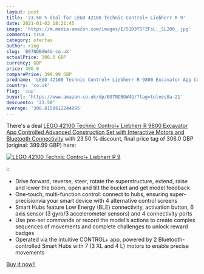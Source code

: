 ```yaml
---
layout: post
title: '23.50 % deal for LEGO 42100 Technic Control+ Liebherr R 9'
date: 2021-01-03 18:21:45
image: 'https://m.media-amazon.com/images/I/51D3YSFZFsL._SL200_.jpg'
comments: true
category: ofertas
author: ring
slug: 'B07NDBGW4G-co.uk'
actualPrice: 306.0 GBP
currency: GBP
price: 306.0
comparePrice: 399.99 GBP
prodname: 'LEGO 42100 Technic Control+ Liebherr R 9800 Excavator App Controlled Advanced Construction Set with Interactive Motors and Bluetooth Connectivity'
country: 'co.uk'
flag: '🇬🇧'
buyurl: 'https://www.amazon.co.uk/dp/B07NDBGW4G/?tag=tolees0a-21'
descuento: '23.50'
average: '306.8150612244895'
---
```


There's a deal [LEGO 42100 Technic Control+ Liebherr R 9800 Excavator App Controlled Advanced Construction Set with Interactive Motors and Bluetooth Connectivity](https://www.amazon.co.uk/dp/B07NDBGW4G/?tag=tolees0a-21)  with  23.50 % discount, final price tag of  306.0 GBP (original: 399.99 GBP) here:

[![LEGO 42100 Technic Control+ Liebherr R 9](https://m.media-amazon.com/images/I/51D3YSFZFsL._SL200_.jpg)](https://www.amazon.co.uk/dp/B07NDBGW4G/?tag=tolees0a-21)

ℹ️:

- Drive forward, reverse, steer, rotate the superstructure, extend, raise and lower the boom, open and tilt the bucket and get model feedback
- One-touch, multi-function control: connect to hubs, ensuring super-precisionvia your smart device with 4 alternative control screens
- Smart Hubs feature Low Energy (BLE) connectivity, activation button, 6 axis sensor (3 gyro/3 accelerometer sensors) and 4 connectivity ports
- Use pre-set commands or record the model’s actions to create complex sequences of movements and complete challenges to unlock reward badges
- Operated via the intuitive CONTROL+ app, powered by 2 Bluetooth-controlled Smart Hubs with 7 (3 XL and 4 L) motors to enable precise movements

[Buy it now!!](https://www.amazon.co.uk/dp/B07NDBGW4G/?tag=tolees0a-21)
